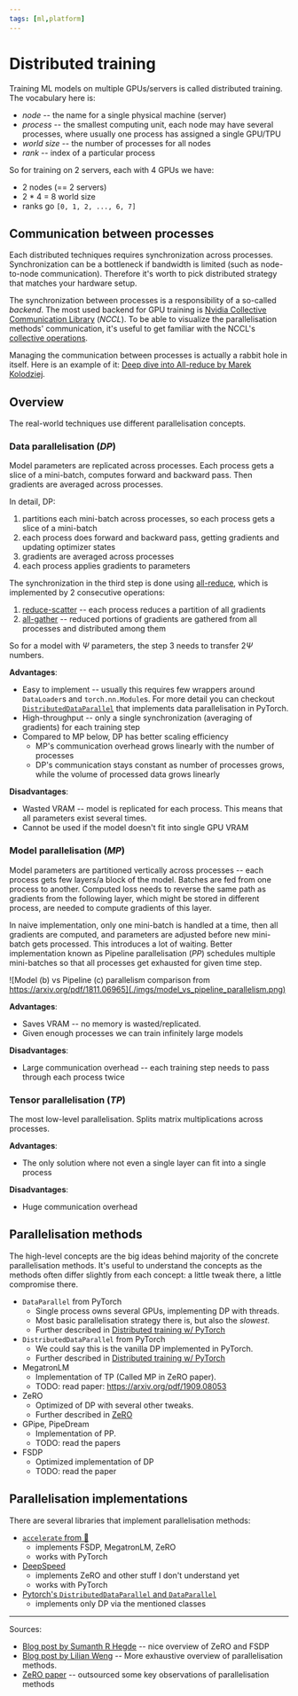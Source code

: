 ```yaml
---
tags: [ml,platform]
---
```


# Distributed training

Training ML models on multiple GPUs/servers is called distributed training. The
vocabulary here is:

- *node* -- the name for a single physical machine (server)
- *process* -- the smallest computing unit, each node may have several
  processes, where usually one process has assigned a single GPU/TPU
- *world size* -- the number of processes for all nodes
- *rank* -- index of a particular process

So for training on 2 servers, each with 4 GPUs we have:

- 2 nodes (== 2 servers)
- 2 * 4 = 8 world size
- ranks go `[0, 1, 2, ..., 6, 7]`

## Communication between processes

Each distributed techniques requires synchronization across processes.
Synchronization can be a bottleneck if bandwidth is limited (such as
node-to-node communication). Therefore it's worth to pick distributed strategy
that matches your hardware setup.

The synchronization between processes is a responsibility of a so-called
*backend*. The most used backend for GPU training is [Nvidia Collective
Communication
Library](https://docs.nvidia.com/deeplearning/nccl/user-guide/docs/index.html#)
(*NCCL*). To be able to visualize the parallelisation methods' communication,
it's useful to get familiar with the NCCL's [collective
operations](https://docs.nvidia.com/deeplearning/nccl/user-guide/docs/usage/collectives.html).

Managing the communication between processes is actually a rabbit hole in
itself. Here is an example of it: [Deep dive into All-reduce by Marek
Kolodziej](https://marek.ai/allreduce-the-basis-of-multi-device-communication-for-neural-network-training.html).

## Overview

The real-world techniques use different parallelisation concepts.

### Data parallelisation (*DP*)

Model parameters are replicated across processes. Each process gets a slice of a
mini-batch, computes forward and backward pass. Then gradients are averaged
across processes.

In detail, DP:
1. partitions each mini-batch across processes, so each process gets a slice of
   a mini-batch
2. each process does forward and backward pass, getting gradients and updating
   optimizer states
3. gradients are averaged across processes
4. each process applies gradients to parameters

The synchronization in the third step is done using
[all-reduce](https://docs.nvidia.com/deeplearning/nccl/user-guide/docs/usage/collectives.html#allreduce),
which is implemented by 2 consecutive operations:
1. [reduce-scatter](https://docs.nvidia.com/deeplearning/nccl/user-guide/docs/usage/collectives.html#reducescatter) -- each process reduces a partition of all gradients
2. [all-gather](https://docs.nvidia.com/deeplearning/nccl/user-guide/docs/usage/collectives.html#allgather) -- reduced portions of gradients are gathered from all processes
   and distributed among them

So for a model with $\Psi$ parameters, the step 3 needs to transfer $2\Psi$
numbers.

**Advantages**:
- Easy to implement -- usually this requires few wrappers around `DataLoader`s
  and `torch.nn.Module`s. For more detail you can checkout
  [`DistributedDataParallel`](./distributed_training_with_pytorch.md) that
  implements data parallelisation in PyTorch.
- High-throughput -- only a single synchronization (averaging of gradients) for
  each training step
- Compared to MP below, DP has better scaling efficiency
  - MP's communication overhead grows linearly with the number of processes
  - DP's communication stays constant as number of processes grows, while the
    volume of processed data grows linearly

**Disadvantages**:
- Wasted VRAM -- model is replicated for each process. This means that all
  parameters exist several times.
- Cannot be used if the model doesn't fit into single GPU VRAM


### Model parallelisation (*MP*)

Model parameters are partitioned vertically across processes -- each process
gets few layers/a block of the model. Batches are fed from one process to
another. Computed loss needs to reverse the same path as gradients from the
following layer, which might be stored in different process, are needed to
compute gradients of this layer.

In naive implementation, only one mini-batch is handled at a time, then all
gradients are computed, and parameters are adjusted before new mini-batch gets
processed. This introduces a lot of waiting. Better implementation known as
Pipeline parallelisation (*PP*) schedules multiple mini-batches so that all
processes get exhausted for given time step.

![Model (b) vs Pipeline (c) parallelism comparison from https://arxiv.org/pdf/1811.06965](./imgs/model_vs_pipeline_parallelism.png)

**Advantages**:
- Saves VRAM -- no memory is wasted/replicated.
- Given enough processes we can train infinitely large models

**Disadvantages**:
- Large communication overhead -- each training step needs to pass through each
  process twice

### Tensor parallelisation (*TP*)

The most low-level parallelisation. Splits matrix multiplications across
processes.

**Advantages**:
- The only solution where not even a single layer can fit into a single process

**Disadvantages**:
- Huge communication overhead

## Parallelisation methods

The high-level concepts are the big ideas behind majority of the concrete
parallelisation methods. It's useful to understand the concepts as the methods
often differ slightly from each concept: a little tweak there, a little
compromise there.

- `DataParallel` from PyTorch
  - Single process owns several GPUs, implementing DP with threads.
  - Most basic parallelisation strategy there is, but also the *slowest*.
  - Further described in [Distributed training w/ PyTorch](./distributed_training_with_pytorch.md)
- `DistributedDataParallel` from PyTorch
  - We could say this is the vanilla DP implemented in PyTorch.
  - Further described in [Distributed training w/ PyTorch](./distributed_training_with_pytorch.md)
- MegatronLM
  - Implementation of TP (Called MP in ZeRO paper).
  - TODO: read paper: https://arxiv.org/pdf/1909.08053
- ZeRO
  - Optimized of DP with several other tweaks.
  - Further described in [ZeRO](./zero.md)
- GPipe, PipeDream
  - Implementation of PP.
  - TODO: read the papers
- FSDP
  - Optimized implementation of DP
  - TODO: read the paper

## Parallelisation implementations

There are several libraries that implement parallelisation methods:

- [`accelerate` from 🤗](./hf_accelerate.md)
  - implements FSDP, MegatronLM, ZeRO
  - works with PyTorch
- [DeepSpeed](https://www.deepspeed.ai/)
  - implements ZeRO and other stuff I don't understand yet
  - works with PyTorch
- [Pytorch's `DistributedDataParallel` and
  `DataParallel`](./distributed_training_with_pytorch.md)
  - implements only DP via the mentioned classes

---

Sources:
- [Blog post by Sumanth R Hegde](https://sumanthrh.com/post/distributed-and-efficient-finetuning/) -- nice overview of ZeRO and FSDP
- [Blog post by Lilian Weng](https://lilianweng.github.io/posts/2021-09-25-train-large/) -- More exhaustive overview of parallelisation methods.
- [ZeRO paper](./zero.md) -- outsourced some key observations of parallelisation
  methods
